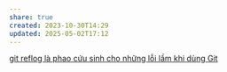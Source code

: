 ```yaml
---
share: true
created: 2023-10-30T14:29
updated: 2025-05-02T17:12
---
```

[git reflog là phao cứu sinh cho những lỗi lầm khi dùng Git](../../../../%C4%90%E1%BB%93ng%20b%E1%BB%99,%20sao%20l%C6%B0u/Git/Blob,%20tree,%20ref.%20B%C3%AAn%20trong%20Git/Ref/git%20reflog%20l%C3%A0%20phao%20c%E1%BB%A9u%20sinh%20cho%20nh%E1%BB%AFng%20l%E1%BB%97i%20l%E1%BA%A7m%20khi%20d%C3%B9ng%20Git.md)
